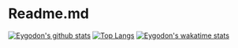 # Readme.md
[![Eygodon's github stats](https://github-readme-stats.vercel.app/api?username=eygodon&count_private=true&show_icons=true&theme=vision-friendly-dark)](https://github.com/eygodon/github-readme-stats)
[![Top Langs](https://github-readme-stats.vercel.app/api/top-langs/?username=eygodon&theme=dark)](https://github.com/eygodon/github-readme-stats)
[![Eygodon's wakatime stats](https://github-readme-stats.vercel.app/api/wakatime?username=Eygodon)](https://github.com/eygodon/github-readme-stats)



